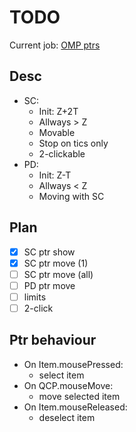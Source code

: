 # TODO

Current job: [OMP ptrs](https://github.com/michDaven/AbScan-TechReq/blob/main/asciidoc1.adoc#23231-%D1%83%D0%BA%D0%B0%D0%B7%D0%BA%D0%B8-%D0%B4%D0%BB%D1%8F-%D1%84%D1%83%D0%BD%D0%BA%D1%86%D0%B8%D0%B8-%D0%BE%D0%BC%D0%BF)

## Desc
- SC:
  + Init: Z+2T
  + Allways > Z
  + Movable
  + Stop on tics only
  + 2-clickable
- PD:
  + Init: Z-T
  + Allways < Z
  + Moving with SC

## Plan

- [x] SC ptr show
- [x] SC ptr move (1)
- [ ] SC ptr move (all)
- [ ] PD ptr move
- [ ] limits
- [ ] 2-click

## Ptr behaviour

- On Item.mousePressed:
  + select item
- On QCP.mouseMove:
  + move selected item
- On Item.mouseReleased:
  + deselect item
